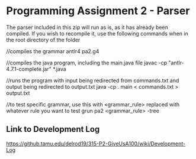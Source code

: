 # Programming Assignment 2 - Parser

The parser included in this zip will run as is, as it has already been compiled. If you wish to recompile it, use the following commands when in the root directory of the folder

//compiles the grammar
antlr4 pa2.g4 

//compiles the java program, including the main.java file
javac -cp "antlr-4.7.1-complete.jar" *.java 

//runs the program with input being redirected from commands.txt and output being redirected to output.txt
java -cp . main < commands.txt > output.txt

//to test specific grammar, use this with <grammar_rule> replaced with whatever rule you want to test
grun pa2 <grammar_rule> -tree

## Link to Development Log

https://github.tamu.edu/delrod19/315-P2-GiveUsA100/wiki/Development-Log